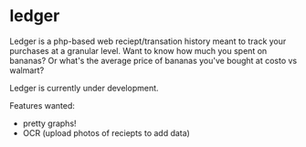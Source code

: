 ledger
======

Ledger is a php-based web reciept/transation history meant to track your purchases at a granular level. 
Want to know how much you spent on bananas? Or what's the average price of bananas you've bought at costo vs walmart?


Ledger is currently under development.

Features wanted:

- pretty graphs!
- OCR (upload photos of reciepts to add data)
